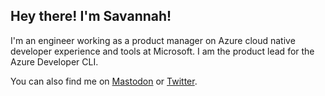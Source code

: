 
## Hey there! I'm Savannah!

I'm an engineer working as a product manager on Azure cloud native developer experience and tools at Microsoft. I am the product lead for the Azure Developer CLI.

You can also find me on <a href="https://fosstodon.org/@savannah" rel="me">Mastodon</a> or [Twitter](https://twitter.com/savostrowski).

